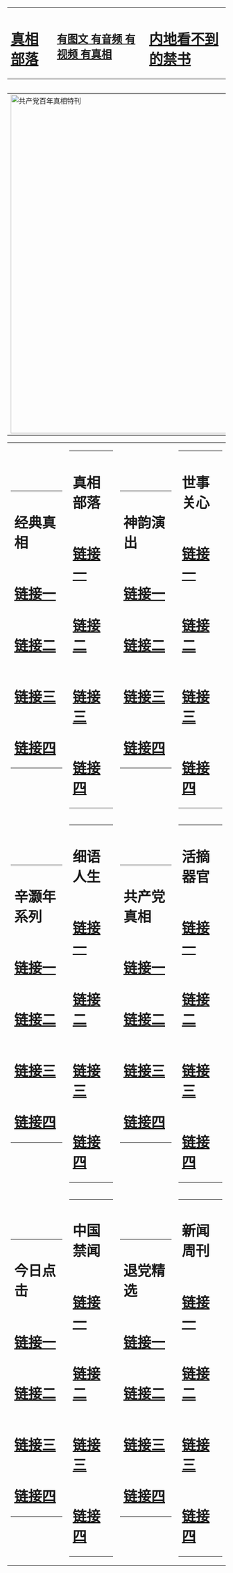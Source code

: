 <table><tr><td><H1><a href="http://t.cn/RXHdyXI">真相部落</a></H1></td><td><H2><a href="http://t.cn/RXEOHgF">有图文 有音频 有视频 有真相</a></H2><td><H1><a href="http://t.cn/RXEO8fo"> 内地看不到的禁书</a></H1></td></table><table><table><tr><td><a href="http://t.cn/RXEORJ1"><img src="http://6079.u55.step4dj.com/zx/bngcd/gcdbnzx.jpg" width="780"  border="0" alt="共产党百年真相特刊"></a></td></tr></table><table><tr><td><table><tr><td ><h1>经典真相</h1></td></tr><tr><td><h1>  <a href="http://t.cn/RXHdy6A" target=_blank>链接一</a>  </h1></td></tr><tr><td><h1>  <a href="http://t.cn/RXEOT68" target=_blank>链接二</a>  </h1></td></tr><tr><td><h1>  <a href="http://po.st/u7Dx7W" target=_blank>链接三</a>  </h1></td></tr><tr><td><h1>  <a href="http://t.cn/RXHdyoA" target=_blank>链接四</a>  </h1></td></tr></table></td><td><table><tr><td ><h1>真相部落</h1></td></tr><tr><td><h1>  <a href="http://t.cn/RXEOTeg" target=_blank>链接一</a>  </h1></td></tr><tr><td><h1>  <a href="http://t.cn/RXEOHMp" target=_blank>链接二</a>  </h1></td></tr><tr><td><h1>  <a href="http://po.st/2Lu9W3" target=_blank>链接三</a>  </h1></td></tr><tr><td><h1>  <a href="http://po.st/qacvtz" target=_blank>链接四</a>  </h1></td></tr></table></td><td><table><tr><td ><h1>神韵演出</h1></td></tr><tr><td><h1>  <a href="http://t.cn/RXEOH3o" target=_blank>链接一</a>  </h1></td></tr><tr><td><h1>  <a href="http://t.cn/RXEOHFK" target=_blank>链接二</a>  </h1></td></tr><tr><td><h1>  <a href="http://po.st/QQVOGv" target=_blank>链接三</a>  </h1></td></tr><tr><td><h1>  <a href="http://t.cn/RXEOQ5C" target=_blank>链接四</a>  </h1></td></tr></table></td><td><table><tr><td ><h1>世事关心</h1></td></tr><tr><td><h1>  <a href="http://t.cn/RXEOQaI" target=_blank>链接一</a>  </h1></td></tr><tr><td><h1>  <a href="http://t.cn/RXEOQ98" target=_blank>链接二</a>  </h1></td></tr><tr><td><h1>  <a href="http://po.st/z4UQVa" target=_blank>链接三</a>  </h1></td></tr><tr><td><h1>  <a href="http://t.cn/RXEOQ98" target=_blank>链接四</a>  </h1></td></tr></table></td></tr><tr><td><table><tr><td ><h1>辛灏年系列</h1></td></tr><tr><td><h1>  <a href="http://t.cn/RXEOQex" target=_blank>链接一</a>  </h1></td></tr><tr><td><h1>  <a href="http://t.cn/RXHdtbc" target=_blank>链接二</a>  </h1></td></tr><tr><td><h1>  <a href="http://po.st/sImARR" target=_blank>链接三</a>  </h1></td></tr><tr><td><h1>  <a href="http://t.cn/RXHd4hW" target=_blank>链接四</a>  </h1></td></tr></table></td><td><table><tr><td ><h1>细语人生</h1></td></tr><tr><td><h1>  <a href="http://t.cn/RXEO8dS" target=_blank>链接一</a>  </h1></td></tr><tr><td><h1>  <a href="http://t.cn/RXEO8Fa" target=_blank>链接二</a>  </h1></td></tr><tr><td><h1>  <a href="http://po.st/gLJcE3" target=_blank>链接三</a>  </h1></td></tr><tr><td><h1>  <a href="http://po.st/gLJcE3" target=_blank>链接四</a>  </h1></td></tr></table></td><td><table><tr><td ><h1>共产党真相</h1></td></tr><tr><td><h1>  <a href="http://t.cn/RXEORJ1" target=_blank>链接一</a>  </h1></td></tr><tr><td><h1>  <a href="http://t.cn/RXEORdE" target=_blank>链接二</a>  </h1></td></tr><tr><td><h1>  <a href="http://po.st/i1hC1b" target=_blank>链接三</a>  </h1></td></tr><tr><td><h1>  <a href="http://po.st/6rrNoZ" target=_blank>链接四</a>  </h1></td></tr></table></td><td><table><tr><td ><h1>活摘器官</h1></td></tr><tr><td><h1>  <a href="http://t.cn/RXEOEMR" target=_blank>链接一</a>  </h1></td></tr><tr><td><h1>  <a href="http://t.cn/RXEOEMR" target=_blank>链接二</a>  </h1></td></tr><tr><td><h1>  <a href="http://po.st/sva20N" target=_blank>链接三</a>  </h1></td></tr><tr><td><h1>  <a href="http://po.st/sva20N" target=_blank>链接四</a>  </h1></td></tr></table></td></tr><tr><td><table><tr><td ><h1>今日点击</h1></td></tr><tr><td><h1>  <a href="http://t.cn/RXEOEmC" target=_blank>链接一</a>  </h1></td></tr><tr><td><h1>  <a href="http://t.cn/RXEOnUn" target=_blank>链接二</a>  </h1></td></tr><tr><td><h1>  <a href="http://po.st/mFX5oU" target=_blank>链接三</a>  </h1></td></tr><tr><td><h1>  <a href="http://t.cn/RXHd2nN" target=_blank>链接四</a>  </h1></td></tr></table></td><td><table><tr><td ><h1>中国禁闻</h1></td></tr><tr><td><h1>  <a href="http://t.cn/RXHdGc6" target=_blank>链接一</a>  </h1></td></tr><tr><td><h1>  <a href="http://t.cn/RXEOnky" target=_blank>链接二</a>  </h1></td></tr><tr><td><h1>  <a href="http://po.st/53q0PO" target=_blank>链接三</a>  </h1></td></tr><tr><td><h1>  <a href="http://po.st/GTXvEG" target=_blank>链接四</a>  </h1></td></tr></table></td><td><table><tr><td ><h1>退党精选</h1></td></tr><tr><td><h1>  <a href="http://t.cn/RXEOmHw" target=_blank>链接一</a>  </h1></td></tr><tr><td><h1>  <a href="http://t.cn/RXEOuZl" target=_blank>链接二</a>  </h1></td></tr><tr><td><h1>  <a href="http://t.cn/RXEOuZl" target=_blank>链接三</a>  </h1></td></tr><tr><td><h1>  <a href="http://po.st/jdTAMq" target=_blank>链接四</a>  </h1></td></tr></table></td><td><table><tr><td ><h1>新闻周刊</h1></td></tr><tr><td><h1>  <a href="http://t.cn/RXEOuNH" target=_blank>链接一</a>  </h1></td></tr><tr><td><h1>  <a href="http://t.cn/RXEO12J" target=_blank>链接二</a>  </h1></td></tr><tr><td><h1>  <a href="http://t.cn/RXEO14q" target=_blank>链接三</a>  </h1></td></tr><tr><td><h1>  <a href="http://po.st/2tzycO" target=_blank>链接四</a>  </h1></td></tr></table></td></tr></table>
